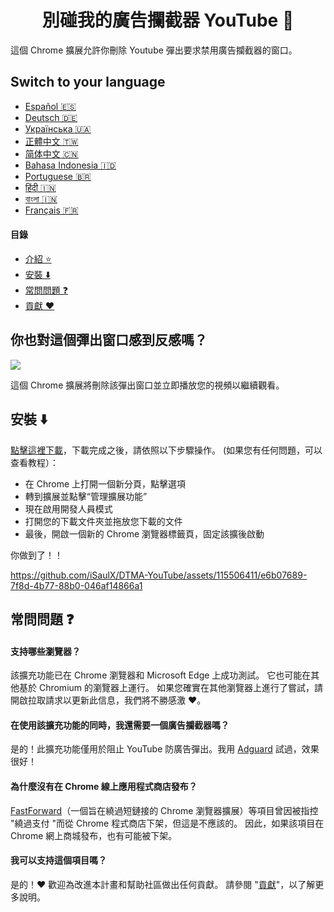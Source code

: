 <h1 align='center'>別碰我的廣告攔截器 YouTube 🚫</h1>

這個 Chrome 擴展允許你刪除 Youtube 彈出要求禁用廣告攔截器的窗口。

## Switch to your language

- [Español 🇪🇸](/languages/README_es.md)
- [Deutsch 🇩🇪](/languages/README_de.md)
- [Українська 🇺🇦](/languages/README_uk.md)
- [正體中文 🇹🇼](/languages/README_zh-TW.md)
- [简体中文 🇨🇳](/languages/README_zh-cn.md)
- [Bahasa Indonesia 🇮🇩](/languages/README_id.md)
- [Portuguese 🇧🇷](/languages/README_ptbr.md)
- [हिंदी 🇮🇳](/languages/README_hindi.md)
- [বাংলা 🇮🇳](/languages/README_bengali.md)
- [Français 🇫🇷](/languages/README_fr.md)

#### 目錄

- [介紹 ⭐](#%E4%BD%A0%E4%B9%9F%E5%B0%8D%E9%80%99%E5%80%8B%E5%BD%88%E5%87%BA%E7%AA%97%E5%8F%A3%E6%84%9F%E5%88%B0%E5%8F%8D%E6%84%9F%E5%97%8E-)
- [安裝 ⬇️](#%E5%AE%89%E8%A3%9D-%EF%B8%8F-)
- [常問問題 ❓](#%E5%B8%B8%E5%95%8F%E5%95%8F%E9%A1%8C-)
- [貢獻 ❤️](#%E8%B2%A2%E7%8D%BB%E9%80%99%E5%80%8B%E9%A0%85%E7%9B%AE-%EF%B8%8F)

<h2>你也對這個彈出窗口感到反感嗎？ </h2>
<img src='/images/popUp.png'>

這個 Chrome 擴展將刪除該彈出窗口並立即播放您的視頻以繼續觀看。

<h2>安裝 ⬇️ </h2>

[點擊這裡下載](https://github.com/iSaulX/DTMA-YouTube/releases/download/v1.2/source.v1.2.zip)，下載完成之後，請依照以下步驟操作。 (如果您有任何問題，可以查看教程）：

- 在 Chrome 上打開一個新分頁，點擊選項
- 轉到擴展並點擊“管理擴展功能”
- 現在啟用開發人員模式
- 打開您的下載文件夾並拖放您下載的文件
- 最後，開啟一個新的 Chrome 瀏覽器標籤頁，固定該擴後啟動

你做到了！！

https://github.com/iSaulX/DTMA-YouTube/assets/115506411/e6b07689-7f8d-4b77-88b0-046af14866a1

## 常問問題 ❓

#### 支持哪些瀏覽器？

該擴充功能已在 Chrome 瀏覽器和 Microsoft Edge 上成功測試。 它也可能在其他基於 Chromium 的瀏覽器上運行。 如果您確實在其他瀏覽器上進行了嘗試，請開啟拉取請求以更新此信息，我們將不勝感激 ❤️。

#### 在使用該擴充功能的同時，我還需要一個廣告攔截器嗎？

是的！此擴充功能僅用於阻止 YouTube 防廣告彈出。我用 [Adguard](https://adguard.com/zh_tw/welcome.html) 試過，效果很好！

#### 為什麼沒有在 Chrome 線上應用程式商店發布？

[FastForward](https://github.com/FastForwardTeam/FastForward)（一個旨在繞過短鏈接的 Chrome 瀏覽器擴展）等項目曾因被指控 "繞過支付 "而從 Chrome 程式商店下架，但這是不應該的。 因此，如果該項目在 Chrome 網上商城發布，也有可能被下架。

#### 我可以支持這個項目嗎？

是的！❤️ 歡迎為改進本計畫和幫助社區做出任何貢獻。 請參閱 "[貢獻](https://github.com/iSaulX/DTMA-YouTube/blob/main/CONTRIBUTING.md)"，以了解更多說明。
